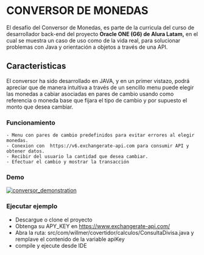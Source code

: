 # CONVERSOR DE MONEDAS

El desafío del Conversor de Monedas, es parte de la curricula del curso de  desarrollador back-end del proyecto **Oracle ONE (G6) de Alura Latam,** en el cual se muestra un caso de uso como de la vida real, para solucionar problemas con Java y orientación a objetos a través de una API. 

## Caracteristicas
El conversor ha sido desarrollado en JAVA, y en un primer vistazo, podrá apreciar que de manera intuitiva a través de un sencillo menu puede elegir las monedas a cabiar asociadas en pares de cambio usando como referencia o moneda base que fijara el tipo de cambio y por supuesto el monto que desea cambiar.

### Funcionamiento
	- Menu con pares de cambio predefinidos para evitar errores al elegir monedas.
	- Conexion con  https://v6.exchangerate-api.com para consumir API y obtener datos.
	- Recibir del usuario la cantidad que desea cambiar.
	- Efectuar el cambio y mostrar la transacción


### Demo
[![conversor_demonstration](conversor.png)]((https://youtu.be/ud5lg6iTIic))

### Ejecutar ejemplo
* Descargue o clone el proyecto
* Obtenga su APY_KEY en https://www.exchangerate-api.com/
* Abra la ruta: src/com/willmer/covertidor/calculos/ConsultaDivisa.java y remplave el contenido de la variable apiKey
* compile y ejecute desde IDE


  

